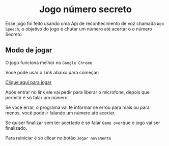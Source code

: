 <h1 align = center> Jogo número secreto</h1>

Esse jogo foi feito usando uma Api de reconhecimento de voz chamada ```Web Speech```, o objetivo do jogo é chutar um número até acertar o o número Secreto 

<h2>Modo de jogar</h2>

O jogo funciona melhor no ```Google Chrome```

Você pode usar o Link abaixo para começar:

[Clique aqui para jogar](jogo-numero-secreto-three-gold.vercel.app)

Após entrar no link ele vai pedir para liberar o microfone, depois que permitir é só falar um número.

Se você errar, o programa vai te informar se errou para mais ou para menos, você pode ir falando um número até acertar.

Se quiser finalizar sem ter acertado é só falar ```Game over```que o jogo vai ser finalizado.

Para reiniciar é só clicar no botão ```Jogar novamente```
